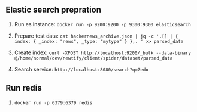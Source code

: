 ## Elastic search prepration

1. Run es instance: `docker run -p 9200:9200 -p 9300:9300 elasticsearch`

2. Prepare test data: `cat hackernews_archive.json | jq -c '.[] | { index: { _index: "news", _type: "mytype" } },. ' >> parsed_data`

3. Create index: `curl -XPOST http://localhost:9200/_bulk --data-binary @/home/normal/dev/newtify/client/spider/dataset/parsed_data`

4. Search service: `http://localhost:8080/search?q=Zedo`

## Run redis

1. `docker run -p 6379:6379 redis`
